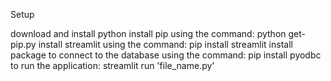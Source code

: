 Setup

download and install python
install pip using the command: python get-pip.py
install streamlit using the command: pip install streamlit
install package to connect to the database using the command: pip install pyodbc
to run the application: streamlit run 'file_name.py'
